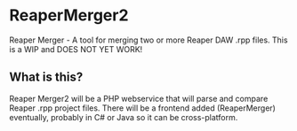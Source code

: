 ReaperMerger2
=============
Reaper Merger - A tool for merging two or more Reaper DAW .rpp files. This is a WIP and DOES NOT YET WORK!

What is this?
--------------
Reaper Merger2 will be a PHP webservice that will parse and compare Reaper .rpp project files. There will be a frontend added (ReaperMerger) eventually, probably in C# or Java so it can be cross-platform.
